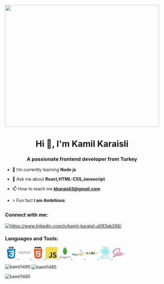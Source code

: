   

<img align="center" width="100%" height="400px" src="https://topsoftwarecompanies.co/front_assets/img/blog/React_For_Front-End_Development.jpg" onclick="return false;">

<h1 align="center">Hi 👋, I'm Kamil Karaisli</h1>
<h3 align="center">A passionate frontend developer from Turkey</h3>

- 🌱 I’m currently learning **Node js**

- 💬 Ask me about **React,HTML-CSS,Javascript**

- 📫 How to reach me **kkaraisli3@gmail.com**

- ⚡ Fun fact **I am Ambitious**

<h3 align="left">Connect with me:</h3>
<p align="left">
<a href="https://www.linkedin.com/in/kamil-karaisli-a093ab268/" target="blank"><img align="center" src="https://raw.githubusercontent.com/rahuldkjain/github-profile-readme-generator/master/src/images/icons/Social/linked-in-alt.svg" alt="https://www.linkedin.com/in/kamil-karaisli-a093ab268/" height="30" width="40" /></a>
</p>

<h3 align="left">Languages and Tools:</h3>
<p align="left"> <a href="https://www.w3schools.com/css/" target="_blank" rel="noreferrer"> <img src="https://raw.githubusercontent.com/devicons/devicon/master/icons/css3/css3-original-wordmark.svg" alt="css3" width="40" height="40"/> </a> <a href="https://expressjs.com" target="_blank" rel="noreferrer"> <img src="https://raw.githubusercontent.com/devicons/devicon/master/icons/express/express-original-wordmark.svg" alt="express" width="40" height="40"/> </a> <a href="https://www.w3.org/html/" target="_blank" rel="noreferrer"> <img src="https://raw.githubusercontent.com/devicons/devicon/master/icons/html5/html5-original-wordmark.svg" alt="html5" width="40" height="40"/> </a> <a href="https://developer.mozilla.org/en-US/docs/Web/JavaScript" target="_blank" rel="noreferrer"> <img src="https://raw.githubusercontent.com/devicons/devicon/master/icons/javascript/javascript-original.svg" alt="javascript" width="40" height="40"/> </a> <a href="https://www.mongodb.com/" target="_blank" rel="noreferrer"> <img src="https://raw.githubusercontent.com/devicons/devicon/master/icons/mongodb/mongodb-original-wordmark.svg" alt="mongodb" width="40" height="40"/> </a> <a href="https://www.mysql.com/" target="_blank" rel="noreferrer"> <img src="https://raw.githubusercontent.com/devicons/devicon/master/icons/mysql/mysql-original-wordmark.svg" alt="mysql" width="40" height="40"/> </a> <a href="https://nodejs.org" target="_blank" rel="noreferrer"> <img src="https://raw.githubusercontent.com/devicons/devicon/master/icons/nodejs/nodejs-original-wordmark.svg" alt="nodejs" width="40" height="40"/> </a> <a href="https://reactjs.org/" target="_blank" rel="noreferrer"> <img src="https://raw.githubusercontent.com/devicons/devicon/master/icons/react/react-original-wordmark.svg" alt="react" width="40" height="40"/> </a> <a href="https://sass-lang.com" target="_blank" rel="noreferrer"> <img src="https://raw.githubusercontent.com/devicons/devicon/master/icons/sass/sass-original.svg" alt="sass" width="40" height="40"/> </a> </p>

<p><img align="left" src="https://github-readme-stats.vercel.app/api/top-langs?username=kamil1485&show_icons=true&locale=en&layout=compact" alt="kamil1485" /></p>

<p>&nbsp;<img align="center" src="https://github-readme-stats.vercel.app/api?username=kamil1485&show_icons=true&locale=en" alt="kamil1485" /></p>

<p><img align="left" src="https://github-readme-streak-stats.herokuapp.com/?user=kamil1485&" alt="kamil1485" /></p>
